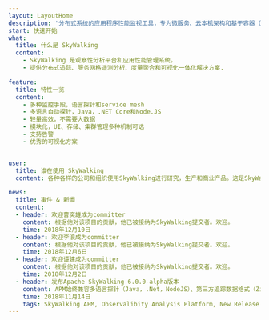 ```yaml
---
layout: LayoutHome
description: '分布式系统的应用程序性能监视工具，专为微服务、云本机架构和基于容器（Docker、K8s、Mesos）架构而设计。'
start: 快速开始
what:
  title: 什么是 SkyWalking
  content: 
    - SkyWalking 是观察性分析平台和应用性能管理系统。
    - 提供分布式追踪、服务网格遥测分析、度量聚合和可视化一体化解决方案.

feature:
  title: 特性一览
  content: 
    - 多种监控手段，语言探针和service mesh
    - 多语言自动探针，Java，.NET Core和Node.JS
    - 轻量高效，不需要大数据
    - 模块化，UI、存储、集群管理多种机制可选
    - 支持告警
    - 优秀的可视化方案


user:
  title: 谁在使用 SkyWalking
  content: 各种各样的公司和组织使用SkyWalking进行研究，生产和商业产品。这是SkyWalking 的用户墙

news:
  title: 事件 & 新闻
  content:
  - header: 欢迎曹奕雄成为committer
    content: 根据他对该项目的贡献，他已被接纳为SkyWalking提交者。欢迎。
    time: 2018年12月10日
  - header: 欢迎李浪成为committer
    content: 根据他对该项目的贡献，他已被接纳为SkyWalking提交者。欢迎。
    time: 2018年12月6日
  - header: 欢迎谭建成为committer
    content: 根据他对该项目的贡献，他已被接纳为SkyWalking提交者。欢迎。
    time: 2018年12月2日
  - header: 发布Apache SkyWalking 6.0.0-alpha版本
    content: APM始终兼容多语言探针（Java，.Net，NodeJS）、第三方追踪数据格式（Zipkin）和服务网格遥测数据（Istio）。
    time: 2018年11月14日
    tags: SkyWalking APM, Observalibity Analysis Platform, New Release
---
```

